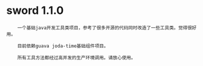 # sword 1.1.0
		一个基础java开发工具类项目，参考了很多开源的代码同时改造了一些工具类。觉得很好用。

		目前依赖guava joda-time基础组件项目。

		所有工具方法都经过高并发的生产环境调用。请放心使用。

